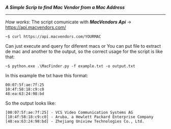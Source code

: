 ***A Simple Scrip to find  Mac Vendor from a Mac Address***
***

*How works*:
The script comunicate with ***MacVendors Api***  -> https://api.macvendors.com/

```
~$ curl https://api.macvendors.com/YOURMAC 
```

Can just execute and query for diferent macs or You can put file to extract de mac and another to the output, so the correct usage for the script is like that:

```
~$ python.exe .\MacFinder.py -f example.txt -o output.txt
```

In this example the txt have this format:

```
00:07:5f:ae:7f:25
10:4f:58:18:c9:c0
48:ea:63:24:98:bd

```

So the output looks like:

```
[00:07:5f:ae:7f:25] - VCS Video Communication Systems AG
[10:4f:58:18:c9:c0] - Aruba, a Hewlett Packard Enterprise Company
[48:ea:63:24:98:bd] - Zhejiang Uniview Technologies Co., Ltd.
```
